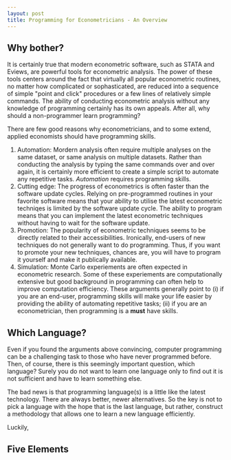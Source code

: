 ```yaml
---
layout: post
title: Programming for Econometricians - An Overview
---
```


Why bother? 
------------

It is certainly true that modern econometric software, such as STATA and Eviews, are powerful tools for econometric analysis. The power of these tools centers around the fact that virtually all popular econometric routines, no matter how complicated or sophasticated, are reduced into a sequence of simple "point and click" procedures or a few lines of relatively simple commands. The ability of conducting econometric analysis without any knowledge of programming certainly has its own appeals. After all, why should a non-programmer learn programming? 

There are few good reasons why econometricians, and to some extend, applied economists should have programming skills.
   1. Automation: Mordern analysis often require multiple analyses on the same dataset, or same analysis on multiple datasets. Rather than conducting the analysis by typing the same commands over and over again, it is certainly more efficient to create a simple script to automate any repetitive tasks. *Automation* requires programming skills.         
   2. Cutting edge: The progress of econometrics is often faster than the software update cycles. Relying on pre-programmed routines in your favorite software means that your ability to utilise the latest econometric techniqes is limited by the software update cycle. The ability to program means that you can implement the latest econometric techniques without having to wait for the software update.
   3. Promotion: The popularity of econometric techniques seems to be directly related to their accessibilities. Ironically, end-users of new techniques do not generally want to do programming. Thus, if you want to promote your new techniques, chances are, you will have to program it yourself and make it publically available.   
   4. Simulation: Monte Carlo experiements are often expected in econometric research. Some of these experiements are computationally extensive but good background in programming can often help to improve computation efficiency. 
These arguments generally point to (i) if you are an end-user, programming skills will make your life easier by providing the ability of automating repetitive tasks; (ii) if you are an econometrician, then programming is a **must** have skills. 

Which Language?
---------------

Even if you found the arguments above convincing, computer programming can be a challenging task to those who have never programmed before. Then, of course, there is this seemingly important question, which language? Surely you do not want to learn one language only to find out it is not sufficient and have to learn something else. 

The bad news is that programming language(s) is a little like the latest technology. There are always better, newer alternatives. So the key is not to pick a language with the hope that is the last language, but rather, construct a methodology that allows one to learn a new language efficiently. 

Luckily, 


Five Elements
-------------


